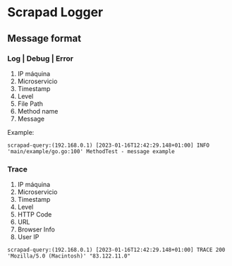 # Scrapad Logger

## Message format
### Log | Debug | Error
1. IP máquina
2. Microservicio
3. Timestamp
4. Level
5. File Path
6. Method name
7. Message

Example:
```shell
scrapad-query:(192.168.0.1) [2023-01-16T12:42:29.148+01:00] INFO 'main/example/go.go:100' MethodTest - message example
```
### Trace
1. IP máquina
2. Microservicio
3. Timestamp
4. Level
5. HTTP Code
6. URL
7. Browser Info
8. User IP

```shell
scrapad-query:(192.168.0.1) [2023-01-16T12:42:29.148+01:00] TRACE 200 'Mozilla/5.0 (Macintosh)' "83.122.11.0"
```
